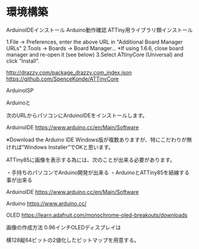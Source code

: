 # 環境構築

ArduinoIDEインストール
Arduino動作確認
ATTiny用ライブラリ類インストール

1.File -> Preferences, enter the above URL in "Additional Board Manager URLs"
2.Tools -> Boards -> Board Manager... *If using 1.6.6, close board manager and re-open it (see below)
3.Select ATtinyCore (Universal) and click "Install".


http://drazzy.com/package_drazzy.com_index.json
https://github.com/SpenceKonde/ATTinyCore

ArduinoISP

Arduinoと



次のURLからパソコンにArduinoIDEをインストールします。

ArduinoIDE
https://www.arduino.cc/en/Main/Software

※Download the Arduino IDE 
Windows版が複数ありますが、特にこだわりが無ければ“Windows Installer”でOKと思います。

 


ATTiny85に画像を表示する為には、次のことが出来る必要があります。

・手持ちのパソコンでArduino開発が出来る
・ArduinoとATTiny85を結線する事が出来る

ArduinoIDE
https://www.arduino.cc/en/Main/Software


Arduino
https://www.arduino.cc/

OLED
https://learn.adafruit.com/monochrome-oled-breakouts/downloads


画像の作成方法
0.96インチOLEDディスプレイは

横128縦64ビットの2値化したビットマップを用意する。
